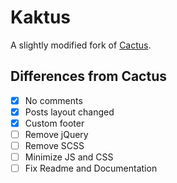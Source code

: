 # Kaktus

A slightly modified fork of [Cactus](https://github.com/monkeyWzr/hugo-theme-cactus).

## Differences from Cactus

- [x] No comments
- [x] Posts layout changed
- [x] Custom footer
- [ ] Remove jQuery
- [ ] Remove SCSS
- [ ] Minimize JS and CSS
- [ ] Fix Readme and Documentation